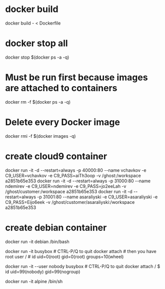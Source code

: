# docker build
docker build - < Dockerfile

# docker stop all
docker stop $(docker ps -a -q)

# Must be run first because images are attached to containers
docker rm -f $(docker ps -a -q)

# Delete every Docker image
docker rmi -f $(docker images -q)

# create cloud9 container
docker run -it -d --restart=always -p 40000:80 --name vchavkov -e C9_USER=vchavkov -e C9_PASS=aiTh3oop -v /ghost:/workspace a2851b65e353
docker run -it -d --restart=always -p 31000:80 --name ndemirev -e C9_USER=ndemirev -e C9_PASS=jo2eeLah -v /ghost/customer:/workspace a2851b65e353
docker run -it -d --restart=always -p 31001:80 --name asaraliyski -e C9_USER=asaraliyski -e C9_PASS=Eijo6eek -v /ghost/customer/asaraliyski:/workspace a2851b65e353

# create debian container
docker run -it debian /bin/bash

docker run -it busybox  # CTRL-P/Q to quit
docker attach <container id>  # then you have root user
/ # id
uid=0(root) gid=0(root) groups=10(wheel)

docker run -it --user nobody busybox # CTRL-P/Q to quit
docker attach <container id>
/ $ id
uid=99(nobody) gid=99(nogroup)


docker run -it alpine /bin/sh
